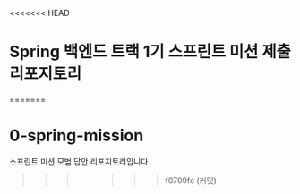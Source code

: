 <<<<<<< HEAD
# Spring 백엔드 트랙 1기 스프린트 미션 제출 리포지토리
=======
# 0-spring-mission
스프린트 미션 모범 답안 리포지토리입니다.
>>>>>>> f0709fc (커밋)
